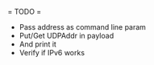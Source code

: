 = TODO =
* Pass address as command line param
* Put/Get UDPAddr in payload
* And print it
* Verify if IPv6 works
